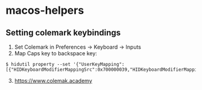 # macos-helpers

## Setting colemark keybindings
1. Set Colemark in Preferences -> Keyboard -> Inputs
2. Map Caps key to backspace key:
```
$ hidutil property --set '{"UserKeyMapping":[{"HIDKeyboardModifierMappingSrc":0x700000039,"HIDKeyboardModifierMappingDst":0x70000002A}]}'
```
3. https://www.colemak.academy
